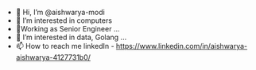 - 👋 Hi, I’m @aishwarya-modi
- 👀 I’m interested in computers
- 🌱Working as Senior Engineer ...
- 💞️ I’m interested in data, Golang ...
- 📫 How to reach me 
      linkedIn - https://www.linkedin.com/in/aishwarya-aishwarya-4127731b0/

<!---
aishwarya-modi/aishwarya-modi is a ✨ special ✨ repository because its `README.md` (this file) appears on your GitHub profile.
You can click the Preview link to take a look at your changes.
--->
